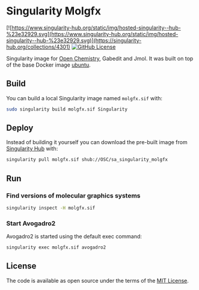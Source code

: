 # Singularity Molgfx

[![https://www.singularity-hub.org/static/img/hosted-singularity--hub-%23e32929.svg](https://www.singularity-hub.org/static/img/hosted-singularity--hub-%23e32929.svg)](https://singularity-hub.org/collections/4301)
[![GitHub License](https://img.shields.io/badge/license-MIT-green.svg)](https://opensource.org/licenses/MIT)

Singularity image for [Open Chemistry](https://github.com/OpenChemistry), Gabedit and Jmol. It was built on top of the base Docker image [ubuntu](https://hub.docker.com/_/ubuntu).

## Build

You can build a local Singularity image named `molgfx.sif` with:

```sh
sudo singularity build molgfx.sif Singularity
```

## Deploy

Instead of building it yourself you can download the pre-built image from [Singularity Hub](https://www.singularity-hub.org) with:

```sh
singularity pull molgfx.sif shub://OSC/sa_singularity_molgfx
```

## Run
### Find versions of molecular graphics systems
```sh
singularity inspect -H molgfx.sif
```

### Start Avogadro2
Avogadro2 is started using the default exec command:
```sh
singularity exec molgfx.sif avogadro2
```

## License

The code is available as open source under the terms of the [MIT License](http://opensource.org/licenses/MIT).
